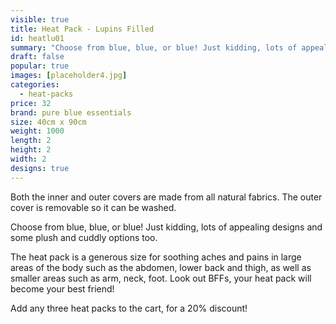 ```yaml
---
visible: true
title: Heat Pack - Lupins Filled
id: heatlu01
summary: "Choose from blue, blue, or blue! Just kidding, lots of appealing designs and some plush and cuddly options too."
draft: false
popular: true
images: [placeholder4.jpg]
categories:
  - heat-packs
price: 32
brand: pure blue essentials
size: 40cm x 90cm
weight: 1000
length: 2
height: 2
width: 2
designs: true
---
```

Both the inner and outer covers are made from all natural fabrics. The outer cover is removable so it can be washed.

Choose from blue, blue, or blue! Just kidding, lots of appealing designs and some plush and cuddly options too. 

The heat pack is a generous size for soothing aches and pains in large areas of the body such as the abdomen, lower back and thigh, as well as smaller areas such as arm, neck, foot. Look out BFFs, your heat pack will become your best friend!

Add any three heat packs to the cart, for a 20% discount!